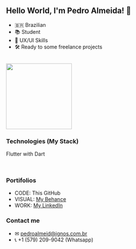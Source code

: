 ## Hello World, I'm Pedro Almeida! 👋

- 🇧🇷 Brazilian
- 📚 Student
- 🎨 UX/UI Skills
- 🛠 Ready to some freelance projects

<br>

<img height="180em" src="https://github-readme-stats.vercel.app/api/top-langs/?username=pedroalmeid&layout=compact&langs_count=7&theme=slateorange"/>

<br>

### Technologies (My Stack)

Flutter with Dart

<br>

### Portifolios

- CODE: This GitHub
- VISUAL: [My Behance](https://behance.net/pedroalmeida58)
- WORK: [My LinkedIn](https://www.linkedin.com/in/pedro-jos%C3%A9-almeida-6a8120220/)

### Contact me

- ✉ pedroalmeid@ignos.com.br
- 📞 +1 (579) 209-9042 (Whatsapp)
